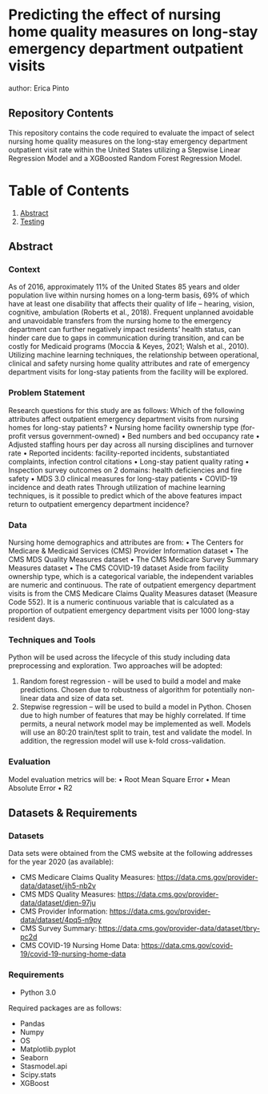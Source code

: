 # Predicting the effect of nursing home quality measures on long-stay emergency department outpatient visits 
author: Erica Pinto 

## Repository Contents
This repository contains the code required to evaluate the impact of select nursing home quality measures on the long-stay emergency department outpatient visit rate within the United States utilizing a Stepwise Linear Regression Model and a XGBoosted Random Forest Regression Model. 

# Table of Contents
1. [Abstract](#Abstract)
2. [Testing](#Something_else)


## Abstract 
### Context
As of 2016, approximately 11% of the United States 85 years and older population live within nursing homes on a long-term basis, 69% of which have at least one disability that affects their quality of life – hearing, vision, cognitive, ambulation (Roberts et al., 2018). Frequent unplanned avoidable and unavoidable transfers from the nursing home to the emergency department can further negatively impact residents’ health status, can hinder care due to gaps in communication during transition, and can be costly for Medicaid programs (Moccia & Keyes, 2021; Walsh et al., 2010). Utilizing machine learning techniques, the relationship between operational, clinical and safety nursing home quality attributes and rate of emergency department visits for long-stay patients from the facility will be explored.
### Problem Statement
Research questions for this study are as follows:
Which of the following attributes affect outpatient emergency department visits from nursing homes for long-stay patients?
• Nursing home facility ownership type (for-profit versus government-owned)
• Bed numbers and bed occupancy rate
• Adjusted staffing hours per day across all nursing disciplines and turnover rate
• Reported incidents: facility-reported incidents, substantiated complaints, infection control citations
• Long-stay patient quality rating
• Inspection survey outcomes on 2 domains: health deficiencies and fire safety
• MDS 3.0 clinical measures for long-stay patients
• COVID-19 incidence and death rates
Through utilization of machine learning techniques, is it possible to predict which of the above features impact return to outpatient emergency department incidence?
### Data
Nursing home demographics and attributes are from:
• The Centers for Medicare & Medicaid Services (CMS) Provider Information dataset
• The CMS MDS Quality Measures dataset
• The CMS Medicare Survey Summary Measures dataset
• The CMS COVID-19 dataset
Aside from facility ownership type, which is a categorical variable, the independent variables are numeric and continuous.
The rate of outpatient emergency department visits is from the CMS Medicare Claims Quality Measures dataset (Measure Code 552). It is a numeric continuous variable that is calculated as a proportion of outpatient emergency department visits per 1000 long-stay resident days.
### Techniques and Tools
Python will be used across the lifecycle of this study including data preprocessing and exploration. Two approaches will be adopted:
1. Random forest regression - will be used to build a model and make predictions. Chosen due to robustness of algorithm for potentially non-linear data and size of data set.
2. Stepwise regression – will be used to build a model in Python. Chosen due to high number of features that may be highly correlated.
If time permits, a neural network model may be implemented as well. Models will use an 80:20 train/test split to train, test and validate the model. In addition, the regression model will use k-fold cross-validation. 
### Evaluation
Model evaluation metrics will be:
• Root Mean Square Error
• Mean Absolute Error
• R2

## Datasets & Requirements 
### Datasets 
Data sets were obtained from the CMS website at the following addresses for the year 2020 (as available): 
- CMS Medicare Claims Quality Measures: https://data.cms.gov/provider-data/dataset/ijh5-nb2v
- CMS MDS Quality Measures: https://data.cms.gov/provider-data/dataset/djen-97ju
- CMS Provider Information: https://data.cms.gov/provider-data/dataset/4pq5-n9py
- CMS Survey Summary: https://data.cms.gov/provider-data/dataset/tbry-pc2d
- CMS COVID-19 Nursing Home Data: https://data.cms.gov/covid-19/covid-19-nursing-home-data

### Requirements 
- Python 3.0 

Required packages are as follows: 
- Pandas
- Numpy 
- OS
- Matplotlib.pyplot
- Seaborn
- Stasmodel.api 
- Scipy.stats
- XGBoost
